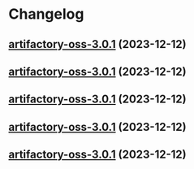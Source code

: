 # Changelog



## [artifactory-oss-3.0.1](https://github.com/truecharts/charts/compare/artifactory-oss-2.0.22...artifactory-oss-3.0.1) (2023-12-12)




## [artifactory-oss-3.0.1](https://github.com/truecharts/charts/compare/artifactory-oss-2.0.22...artifactory-oss-3.0.1) (2023-12-12)




## [artifactory-oss-3.0.1](https://github.com/truecharts/charts/compare/artifactory-oss-2.0.22...artifactory-oss-3.0.1) (2023-12-12)




## [artifactory-oss-3.0.1](https://github.com/truecharts/charts/compare/artifactory-oss-2.0.22...artifactory-oss-3.0.1) (2023-12-12)




## [artifactory-oss-3.0.1](https://github.com/truecharts/charts/compare/artifactory-oss-2.0.22...artifactory-oss-3.0.1) (2023-12-12)

